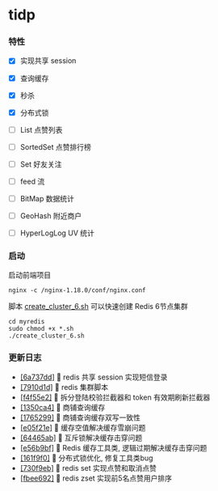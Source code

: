 # tidp

### 特性
- [x] 实现共享 session
- [x] 查询缓存
- [x] 秒杀
- [x] 分布式锁
- [ ] List 点赞列表
- [ ] SortedSet 点赞排行榜
- [ ] Set 好友关注
- [ ] feed 流
- [ ] BitMap 数据统计
- [ ] GeoHash 附近商户
- [ ] HyperLogLog UV 统计


### 启动

启动前端项目
```shell
nginx -c /nginx-1.18.0/conf/nginx.conf
```

脚本 [create_cluster_6.sh](https://github.com/tiiaan/tidp/blob/master/myredis/create_cluster_6.sh) 可以快速创建 Redis 6节点集群
```shell
cd myredis
sudo chmod +x *.sh
./create_cluster_6.sh
```


### 更新日志
- [[6a737dd]](https://github.com/tiiaan/tidp/commit/6a737dd5084eb5d013150a505cb761d11f1b2e4e) :tada: redis 共享 session 实现短信登录
- [[7910d1d]](https://github.com/tiiaan/tidp/commit/7910d1dac857c23ad373e67312b7fa04265e06bb) :tada: redis 集群脚本
- [[f4f55e2]](https://github.com/tiiaan/tidp/commit/f4f55e2bc9d431c93512ddcba10d238f2f9846fb) :tada: 拆分登陆校验拦截器和 token 有效期刷新拦截器
- [[1350ca4]](https://github.com/tiiaan/tidp/commit/1350ca4c000a50c800fb5e8892a1393a170ac288) :tada: 商铺查询缓存
- [[1765299]](https://github.com/tiiaan/tidp/commit/1765299510f41e91de95298969b7dfc2d997bfc8) :tada: 商铺查询缓存双写一致性
- [[e05f21e]](https://github.com/tiiaan/tidp/commit/e05f21e434046e52f8daae2b2a2d9f8b5639aa81) :tada: 缓存空值解决缓存雪崩问题
- [[64465ab]](https://github.com/tiiaan/tidp/commit/64465abb0d873edf428fa193d648b135ddc633a9) :tada: 互斥锁解决缓存击穿问题
- [[e56b9bf]](https://github.com/tiiaan/tidp/commit/e56b9bf4c6c5bd63b3d3707730f5d260bac8c532) :tada: Redis 缓存工具类, 逻辑过期解决缓存击穿问题
- [[161f9f0]](https://github.com/tiiaan/tidp/commit/161f9f092f752001463803f559fb5d0869b35810) :bug: 分布式锁优化, 修复工具类bug
- [[730f9eb]](https://github.com/tiiaan/tidp/commit/730f9eb6fb9e353f443de9d839ba948f88662aa2) :tada: redis set 实现点赞和取消点赞
- [[fbee692]](https://github.com/tiiaan/tidp/commit/fbee692744d22b5877b1f0cdce77e1e5ce9544a8) :tada: redis zset 实现前5名点赞用户排序
